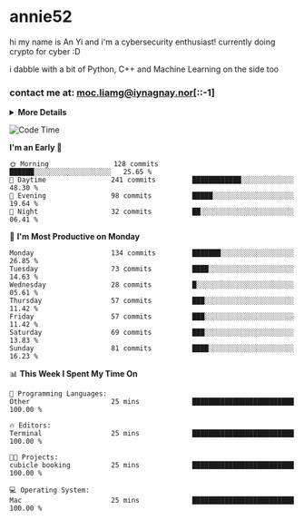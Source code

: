 # annie52 

hi my name is An Yi and i'm a cybersecurity enthusiast!
currently doing crypto for cyber :D

i dabble with a bit of Python, C++ and Machine Learning on the side too

<!--
![trophy](https://github-profile-trophy.vercel.app/?username=yanganyi&theme=discord&no-frame=true&no-bg=false&margin-w=4&row=1)
-->

### contact me at: moc.liamg@iynagnay.nor[::-1] 

<details>
<summary>
  <strong>More Details</strong>
</summary>
<br/>

**main langs**

![Python](https://img.shields.io/badge/-Python-black?style=for-the-badge&logo=python)
![C++](https://img.shields.io/badge/-C%2B%2B-black?style=for-the-badge&logo=c%2B%2B)
![Swift](https://img.shields.io/badge/-Swift-black?style=for-the-badge&logo=swift)

**dev envs**

![VSCode](https://img.shields.io/badge/-VS_Code-black?style=for-the-badge&logo=visualstudiocode)
![Figma](https://img.shields.io/badge/-Figma-black?style=for-the-badge&logo=figma)
![XCode](https://img.shields.io/badge/-XCode-black?style=for-the-badge&logo=xcode)
![Github](https://img.shields.io/badge/-Github-black?style=for-the-badge&logo=github)

**browsers**

![Arc Browser](https://img.shields.io/badge/-Arc-black?style=for-the-badge&logo=arc)
![Opera GX](https://img.shields.io/badge/-Opera_GX-black?style=for-the-badge&logo=operagx)
![Firefox](https://img.shields.io/badge/-Firefox-black?style=for-the-badge&logo=firefox)

**devices**

![macOS](https://img.shields.io/badge/-macOS-black?style=for-the-badge&logo=macos)
![Kali Linux](https://img.shields.io/badge/-Kali-black?style=for-the-badge&logo=kalilinux)
![Windows](https://img.shields.io/badge/-Windows-black?style=for-the-badge&logo=windows11)
![Android](https://img.shields.io/badge/-Android-black?style=for-the-badge&logo=android)

</details>

<!--START_SECTION:waka-->
![Code Time](http://img.shields.io/badge/Code%20Time-290%20hrs%2058%20mins-blue)

**I'm an Early 🐤** 

```text
🌞 Morning                128 commits         ██████░░░░░░░░░░░░░░░░░░░   25.65 % 
🌆 Daytime                241 commits         ████████████░░░░░░░░░░░░░   48.30 % 
🌃 Evening                98 commits          █████░░░░░░░░░░░░░░░░░░░░   19.64 % 
🌙 Night                  32 commits          ██░░░░░░░░░░░░░░░░░░░░░░░   06.41 % 
```
📅 **I'm Most Productive on Monday** 

```text
Monday                   134 commits         ███████░░░░░░░░░░░░░░░░░░   26.85 % 
Tuesday                  73 commits          ████░░░░░░░░░░░░░░░░░░░░░   14.63 % 
Wednesday                28 commits          █░░░░░░░░░░░░░░░░░░░░░░░░   05.61 % 
Thursday                 57 commits          ███░░░░░░░░░░░░░░░░░░░░░░   11.42 % 
Friday                   57 commits          ███░░░░░░░░░░░░░░░░░░░░░░   11.42 % 
Saturday                 69 commits          ███░░░░░░░░░░░░░░░░░░░░░░   13.83 % 
Sunday                   81 commits          ████░░░░░░░░░░░░░░░░░░░░░   16.23 % 
```


📊 **This Week I Spent My Time On** 

```text
💬 Programming Languages: 
Other                    25 mins             █████████████████████████   100.00 % 

🔥 Editors: 
Terminal                 25 mins             █████████████████████████   100.00 % 

🐱‍💻 Projects: 
cubicle booking          25 mins             █████████████████████████   100.00 % 

💻 Operating System: 
Mac                      25 mins             █████████████████████████   100.00 % 
```


<!--END_SECTION:waka-->

<!--
## a little background

- I am currently studying at [Hwa Chong Junior College](https://www.hci.edu.sg/), subject combi P CP M E
- Currently doing CTFs and [Leetcode](https://leetcode.com/) daily challenges
- Fluent in English and Chinese, learning Russian and Indonesian

<a href="">
  <img align="centre" src="https://github-readme-stats.vercel.app/api?username=yanganyi&count_private=true&include_all_commits=true&show_icons=true&title_color=007bff&text_color=e7e7e7&icon_color=007bff&bg_color=171c28" />
<a />
-->



<!--
![Top Langs](https://github-readme-stats.vercel.app/api/top-langs/?username=yanganyi&layout=compact&title_color=007bff&text_color=e7e7e7&icon_color=007bff&bg_color=171c28)
-->

<!--
**yanganyi/yanganyi** is a ✨ _special_ ✨ repository because its `README.md` (this file) appears on your GitHub profile.

Here are some ideas to get you started:

- 🔭 I’m currently working on ...
- 🌱 I’m currently learning ...
- 👯 I’m looking to collaborate on ...
- 🤔 I’m looking for help with ...
- 💬 Ask me about ...
- 📫 How to reach me: ...
- 😄 Pronouns: ...
- ⚡ Fun fact: ...
-->
